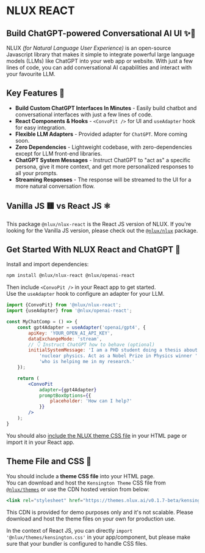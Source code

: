 # NLUX REACT

## Build ChatGPT-powered Conversational AI UI ✨💬

NLUX _(for Natural Language User Experience)_ is an open-source Javascript library that makes it simple to integrate
powerful large language models (LLMs) like ChatGPT into your web app or website. With just a few lines of code, you
can add conversational AI capabilities and interact with your favourite LLM.

## Key Features 🌟

* **Build Custom ChatGPT Interfaces In Minutes** - Easily build chatbot and conversational interfaces with just a few
  lines of code.
* **React Components & Hooks** - `<ConvoPit />` for UI and `useAdapter` hook for easy integration.
* **Flexible LLM Adapters** - Provided adapter for `ChatGPT`. More coming soon.
* **Zero Dependencies** - Lightweight codebase, with zero-dependencies except for LLM front-end libraries.
* **ChatGPT System Messages** - Instruct ChatGPT to "act as" a specific persona, give it more context,
  and get more personalized responses to all your prompts.
* **Streaming Responses** - The response will be streamed to the UI for a more natural conversation flow.

## Vanilla JS 🟨 vs React JS ⚛️

This package `@nlux/nlux-react` is the React JS version of NLUX.
If you're looking for the Vanilla JS version, please check out
the [`@nlux/nlux`](https://www.npmjs.com/package/@nlux/nlux) package.

## Get Started With NLUX React and ChatGPT 🚀

Install and import dependencies:

```sh
npm install @nlux/nlux-react @nlux/openai-react
```

Then include `<ConvoPit />` in your React app to get started.<br />
Use the `useAdapter` hook to configure an adapter for your LLM.

```jsx
import {ConvoPit} from '@nlux/nlux-react';
import {useAdapter} from '@nlux/openai-react';

const MyChatComp = () => {
    const gpt4Adapter = useAdapter('openai/gpt4', {
        apiKey: 'YOUR_OPEN_AI_API_KEY',
        dataExchangeMode: 'stream',
        // 👇 Instruct ChatGPT how to behave (optional)
        initialSystemMessage: 'I am a PHD student doing a thesis about ' +
            'nuclear physics. Act as a Nobel Prize in Physics winner ' +
            'who is helping me in my research.'
    });

    return (
        <ConvoPit
            adapter={gpt4Adapter}
            promptBoxOptions={{
                placeholder: 'How can I help?'
            }}
        />
    );
}
```

You should also [include the NLUX theme CSS file](#theme-file-and-css-) in your HTML page
or import it in your React app.

## Theme File and CSS 🎨

You should include a **theme CSS file** into your HTML page.<br />
You can download and host the `Kensington Theme` CSS file
from [`@nlux/themes`](https://www.npmjs.com/package/@nlux/themes) or use the
CDN hosted version from below:

```jsx
<link rel="stylesheet" href="https://themes.nlux.ai/v0.1.7-beta/kensington.css"/>
```

This CDN is provided for demo purposes only and it's not scalable.
Please download and host the theme files on your own for production use.

In the context of React JS, you can directly `import '@nlux/themes/kensington.css'`
in your app/component, but please make sure that your bundler is configured to handle CSS files.